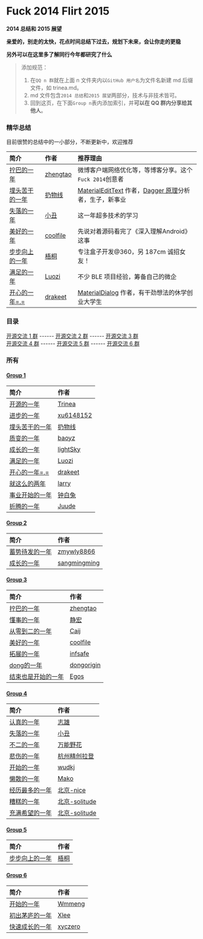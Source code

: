 ﻿# Fuck 2014 Flirt 2015
**2014 总结和 2015 展望**  

**亲爱的，别走的太快，花点时间总结下过去，规划下未来，会让你走的更稳**  

**另外可以在这里多了解同行今年都研究了什么**  

> 添加规范：  
> 1. 在`QQ n 群`就在上面 n 文件夹内以`GitHub 用户名`为文件名新建 md 后缀文件，如 trinea.md。  
> 2. md 文件包含`2014 总结`和`2015 展望`两部分，技术与非技术皆可。  
> 3. 回到这页，在下面`Group n`表内添加索引，并**可以在 QQ 群内分享给其他人**。

### 精华总结  
目前很赞的总结中的一小部分，不断更新中，欢迎推荐  
  
简介 | 作者 | 推荐理由
:------------- | :------------- | :-------------
[拧巴的一年](../master/3/zhengtao.md) | [zhengtao](http://www.weibo.com/206115528) | 微博客户端网络优化等，等博客分享。这个`Fuck 2014`创意者
[埋头苦干的一年](../master/1/rengwuxian.md) | [扔物线](https://github.com/rengwuxian) | [MaterialEditText](https://github.com/rengwuxian/MaterialEditText) 作者，[Dagger 原理](https://github.com/android-cn/android-open-project-analysis/blob/master/dagger/README.md)分析者，生子，新事业
[失落的一年](../master/4/pcqpcq.md) | [小丑](https://github.com/pcqpcq) | 这一年超多技术的学习
[美好的一年](../master/3/coolfile.md) | [coolfile](https://github.com/coolfile) | 先说对着源码看完了《深入理解Android》这事
[步步向上的一年](../master/5/WuTong.md) | [梧桐](https://github.com/lzt1226) | 专注盒子开发@360，另 187cm 诚招女友！  
[满足的一年](../master/1/luozi.md) | [Luozi](https://github.com/luozi) | 不少 BLE 项目经验，筹备自己的微企  
[开心的一年=.=](../master/1/drakeet.md) | [drakeet](https://github.com/drakeet) | [MaterialDialog](https://github.com/drakeet/MaterialDialog) 作者，有干劲想法的休学创业大学生  

### 目录
[开源交流 1 群](https://github.com/aosp-exchange-group/fuck-2014-flirt-2015#group-1) ------ [开源交流 2 群](https://github.com/aosp-exchange-group/fuck-2014-flirt-2015#group-2) ------ [开源交流 3 群](https://github.com/aosp-exchange-group/fuck-2014-flirt-2015#group-3)  
[开源交流 4 群](https://github.com/aosp-exchange-group/fuck-2014-flirt-2015#group-4) ------ [开源交流 5 群](https://github.com/aosp-exchange-group/fuck-2014-flirt-2015#group-5) ------ [开源交流 6 群](https://github.com/aosp-exchange-group/fuck-2014-flirt-2015#group-6)  

### 所有
#### [Group 1](https://github.com/aosp-exchange-group/about)
简介 | 作者
:------------- | :-------------
[开源的一年](../master/1/trinea.md) | [Trinea](https://github.com/trinea)
[进步的一年](../master/1/xu6148152.md) | [xu6148152](https://github.com/xu6148152)
[埋头苦干的一年](../master/1/rengwuxian.md) | [扔物线](https://github.com/rengwuxian)
[质变的一年](../master/1/baoyongzhang.md) | [baoyz](https://github.com/baoyongzhang)
[成长的一年](../master/1/lightSky.md) | [lightSky](https://github.com/lightSky)
[满足的一年](../master/1/luozi.md) | [Luozi](https://github.com/luozi)
[开心的一年=.=](../master/1/drakeet.md) | [drakeet](https://github.com/drakeet)
[就这么的两年](../master/1/larry.md) | [larry](https://github.com/18611480882)
[事业开始的一年](../master/1/zhongbaitu.md) | [钟白兔](https://github.com/zhongbaitu)
[折腾的一年](../master/1/Juude.md) | [Juude](https://github.com/Juude)

#### [Group 2](https://github.com/aosp-exchange-group/about)
简介 | 作者
:------------- | :-------------
[蓄势待发的一年](../master/2/zmywly8866.md) | [zmywly8866](https://github.com/zmywly8866)
[成长的一年](../master/2/sangmingming.md) | [sangmingming](https://github.com/sangmingming)

#### [Group 3](https://github.com/aosp-exchange-group/about)
简介 | 作者
:------------- | :-------------
[拧巴的一年](../master/3/zhengtao.md) | [zhengtao](http://www.weibo.com/206115528)
[懂事的一年](../master/3/vNcdkguqHUh.md) | [静宏](https://github.com/vNcdkguqHUh)
[从零到二的一年](../master/3/Caij.md) | [Caij](https://github.com/Caij)
[美好的一年](../master/3/coolfile.md) | [coolfile](https://github.com/coolfile)
[拓展的一年](../master/3/infsafe.md) | [infsafe](https://github.com/infsafe)
[dong的一年](../master/3/dongorigin.md) | [dongorigin](https://github.com/dongorigin)
[结束也是开始的一年](../master/3/egos.md) | [Egos](https://github.com/38017032)

#### [Group 4](https://github.com/aosp-exchange-group/about)
简介 | 作者
:------------- | :-------------
[认真的一年](../master/4/Jason.md) | [志雄](https://github.com/jacsonLee)
[失落的一年](../master/4/pcqpcq.md) | [小丑](https://github.com/pcqpcq)
[不二的一年](../master/4/RockerFlower.md) | [万能野花](http://doublewong.com)
[悲伤的一年](../master/4/LaDen.md) | [杭州精创拉登](https://github.com/wuqingman)
[开始的一年](../master/4/wudkj.md) | [wudkj](https://github.com/wudkj)
[懒散的一年](../master/4/Mako.md) | [Mako](https://github.com/MakoFeng)
[经历最多的一年](../master/4/nicewarm.md) | [北京-nice](https://github.com/nicewarm)  
[糟糕的一年](../master/4/solitude.md)|[北京-solitude](https://github.com/fanss)
[充满希望的一年](../master/4/Ailurus.md)|[北京-solitude](https://github.com/liangzhitao)

#### [Group 5](https://github.com/aosp-exchange-group/about)
简介 | 作者
:------------- | :-------------
[步步向上的一年](../master/5/WuTong.md) | [梧桐](https://github.com/lzt1226)

#### [Group 6](https://github.com/aosp-exchange-group/about)
简介 | 作者
:------------- | :-------------
[开始的一年](../master/6/Wmmeng.md) | [Wmmeng](https://github.com/Wmmeng)
[初出茅庐的一年](../master/6/xlee00.md) | [Xlee](https://github.com/xlee00)
[快速成长的一年](../master/6/xyczero.md) | [xyczero](https://github.com/xyczero)

